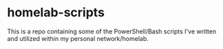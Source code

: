# homelab-scripts

This is a repo containing some of the PowerShell/Bash scripts I've written and utilized within my personal network/homelab.
